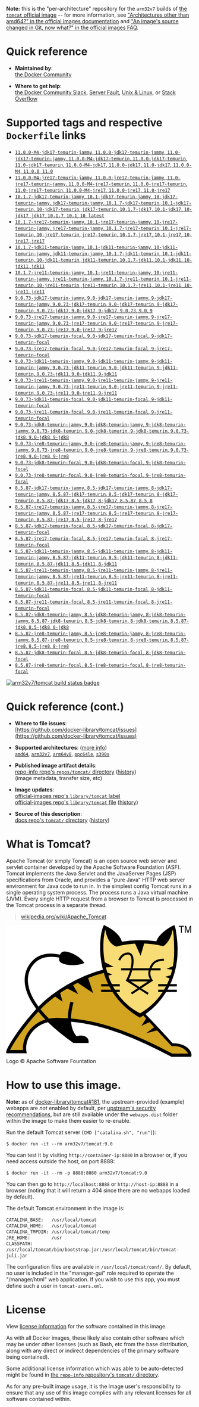 <!--

********************************************************************************

WARNING:

    DO NOT EDIT "tomcat/README.md"

    IT IS AUTO-GENERATED

    (from the other files in "tomcat/" combined with a set of templates)

********************************************************************************

-->

**Note:** this is the "per-architecture" repository for the `arm32v7` builds of [the `tomcat` official image](https://hub.docker.com/_/tomcat) -- for more information, see ["Architectures other than amd64?" in the official images documentation](https://github.com/docker-library/official-images#architectures-other-than-amd64) and ["An image's source changed in Git, now what?" in the official images FAQ](https://github.com/docker-library/faq#an-images-source-changed-in-git-now-what).

# Quick reference

-	**Maintained by**:  
	[the Docker Community](https://github.com/docker-library/tomcat)

-	**Where to get help**:  
	[the Docker Community Slack](https://dockr.ly/comm-slack), [Server Fault](https://serverfault.com/help/on-topic), [Unix & Linux](https://unix.stackexchange.com/help/on-topic), or [Stack Overflow](https://stackoverflow.com/help/on-topic)

# Supported tags and respective `Dockerfile` links

-	[`11.0.0-M4-jdk17-temurin-jammy`, `11.0.0-jdk17-temurin-jammy`, `11.0-jdk17-temurin-jammy`, `11.0.0-M4-jdk17-temurin`, `11.0.0-jdk17-temurin`, `11.0-jdk17-temurin`, `11.0.0-M4-jdk17`, `11.0.0-jdk17`, `11.0-jdk17`, `11.0.0-M4`, `11.0.0`, `11.0`](https://github.com/docker-library/tomcat/blob/9fd0c865c16751a144216186720dae7cfc9113bd/11.0/jdk17/temurin-jammy/Dockerfile)
-	[`11.0.0-M4-jre17-temurin-jammy`, `11.0.0-jre17-temurin-jammy`, `11.0-jre17-temurin-jammy`, `11.0.0-M4-jre17-temurin`, `11.0.0-jre17-temurin`, `11.0-jre17-temurin`, `11.0.0-M4-jre17`, `11.0.0-jre17`, `11.0-jre17`](https://github.com/docker-library/tomcat/blob/49294a7594a872e88aac70c0bd448b081de8d565/11.0/jre17/temurin-jammy/Dockerfile)
-	[`10.1.7-jdk17-temurin-jammy`, `10.1-jdk17-temurin-jammy`, `10-jdk17-temurin-jammy`, `jdk17-temurin-jammy`, `10.1.7-jdk17-temurin`, `10.1-jdk17-temurin`, `10-jdk17-temurin`, `jdk17-temurin`, `10.1.7-jdk17`, `10.1-jdk17`, `10-jdk17`, `jdk17`, `10.1.7`, `10.1`, `10`, `latest`](https://github.com/docker-library/tomcat/blob/9fd0c865c16751a144216186720dae7cfc9113bd/10.1/jdk17/temurin-jammy/Dockerfile)
-	[`10.1.7-jre17-temurin-jammy`, `10.1-jre17-temurin-jammy`, `10-jre17-temurin-jammy`, `jre17-temurin-jammy`, `10.1.7-jre17-temurin`, `10.1-jre17-temurin`, `10-jre17-temurin`, `jre17-temurin`, `10.1.7-jre17`, `10.1-jre17`, `10-jre17`, `jre17`](https://github.com/docker-library/tomcat/blob/cb3bc2a79213c790785b9b4f88b449c024628c21/10.1/jre17/temurin-jammy/Dockerfile)
-	[`10.1.7-jdk11-temurin-jammy`, `10.1-jdk11-temurin-jammy`, `10-jdk11-temurin-jammy`, `jdk11-temurin-jammy`, `10.1.7-jdk11-temurin`, `10.1-jdk11-temurin`, `10-jdk11-temurin`, `jdk11-temurin`, `10.1.7-jdk11`, `10.1-jdk11`, `10-jdk11`, `jdk11`](https://github.com/docker-library/tomcat/blob/9fd0c865c16751a144216186720dae7cfc9113bd/10.1/jdk11/temurin-jammy/Dockerfile)
-	[`10.1.7-jre11-temurin-jammy`, `10.1-jre11-temurin-jammy`, `10-jre11-temurin-jammy`, `jre11-temurin-jammy`, `10.1.7-jre11-temurin`, `10.1-jre11-temurin`, `10-jre11-temurin`, `jre11-temurin`, `10.1.7-jre11`, `10.1-jre11`, `10-jre11`, `jre11`](https://github.com/docker-library/tomcat/blob/cb3bc2a79213c790785b9b4f88b449c024628c21/10.1/jre11/temurin-jammy/Dockerfile)
-	[`9.0.73-jdk17-temurin-jammy`, `9.0-jdk17-temurin-jammy`, `9-jdk17-temurin-jammy`, `9.0.73-jdk17-temurin`, `9.0-jdk17-temurin`, `9-jdk17-temurin`, `9.0.73-jdk17`, `9.0-jdk17`, `9-jdk17`, `9.0.73`, `9.0`, `9`](https://github.com/docker-library/tomcat/blob/9fd0c865c16751a144216186720dae7cfc9113bd/9.0/jdk17/temurin-jammy/Dockerfile)
-	[`9.0.73-jre17-temurin-jammy`, `9.0-jre17-temurin-jammy`, `9-jre17-temurin-jammy`, `9.0.73-jre17-temurin`, `9.0-jre17-temurin`, `9-jre17-temurin`, `9.0.73-jre17`, `9.0-jre17`, `9-jre17`](https://github.com/docker-library/tomcat/blob/57c5b98cf41d9a7461f4c1f3ab36e59a5d7d5ff9/9.0/jre17/temurin-jammy/Dockerfile)
-	[`9.0.73-jdk17-temurin-focal`, `9.0-jdk17-temurin-focal`, `9-jdk17-temurin-focal`](https://github.com/docker-library/tomcat/blob/9fd0c865c16751a144216186720dae7cfc9113bd/9.0/jdk17/temurin-focal/Dockerfile)
-	[`9.0.73-jre17-temurin-focal`, `9.0-jre17-temurin-focal`, `9-jre17-temurin-focal`](https://github.com/docker-library/tomcat/blob/57c5b98cf41d9a7461f4c1f3ab36e59a5d7d5ff9/9.0/jre17/temurin-focal/Dockerfile)
-	[`9.0.73-jdk11-temurin-jammy`, `9.0-jdk11-temurin-jammy`, `9-jdk11-temurin-jammy`, `9.0.73-jdk11-temurin`, `9.0-jdk11-temurin`, `9-jdk11-temurin`, `9.0.73-jdk11`, `9.0-jdk11`, `9-jdk11`](https://github.com/docker-library/tomcat/blob/9fd0c865c16751a144216186720dae7cfc9113bd/9.0/jdk11/temurin-jammy/Dockerfile)
-	[`9.0.73-jre11-temurin-jammy`, `9.0-jre11-temurin-jammy`, `9-jre11-temurin-jammy`, `9.0.73-jre11-temurin`, `9.0-jre11-temurin`, `9-jre11-temurin`, `9.0.73-jre11`, `9.0-jre11`, `9-jre11`](https://github.com/docker-library/tomcat/blob/57c5b98cf41d9a7461f4c1f3ab36e59a5d7d5ff9/9.0/jre11/temurin-jammy/Dockerfile)
-	[`9.0.73-jdk11-temurin-focal`, `9.0-jdk11-temurin-focal`, `9-jdk11-temurin-focal`](https://github.com/docker-library/tomcat/blob/9fd0c865c16751a144216186720dae7cfc9113bd/9.0/jdk11/temurin-focal/Dockerfile)
-	[`9.0.73-jre11-temurin-focal`, `9.0-jre11-temurin-focal`, `9-jre11-temurin-focal`](https://github.com/docker-library/tomcat/blob/57c5b98cf41d9a7461f4c1f3ab36e59a5d7d5ff9/9.0/jre11/temurin-focal/Dockerfile)
-	[`9.0.73-jdk8-temurin-jammy`, `9.0-jdk8-temurin-jammy`, `9-jdk8-temurin-jammy`, `9.0.73-jdk8-temurin`, `9.0-jdk8-temurin`, `9-jdk8-temurin`, `9.0.73-jdk8`, `9.0-jdk8`, `9-jdk8`](https://github.com/docker-library/tomcat/blob/9fd0c865c16751a144216186720dae7cfc9113bd/9.0/jdk8/temurin-jammy/Dockerfile)
-	[`9.0.73-jre8-temurin-jammy`, `9.0-jre8-temurin-jammy`, `9-jre8-temurin-jammy`, `9.0.73-jre8-temurin`, `9.0-jre8-temurin`, `9-jre8-temurin`, `9.0.73-jre8`, `9.0-jre8`, `9-jre8`](https://github.com/docker-library/tomcat/blob/57c5b98cf41d9a7461f4c1f3ab36e59a5d7d5ff9/9.0/jre8/temurin-jammy/Dockerfile)
-	[`9.0.73-jdk8-temurin-focal`, `9.0-jdk8-temurin-focal`, `9-jdk8-temurin-focal`](https://github.com/docker-library/tomcat/blob/9fd0c865c16751a144216186720dae7cfc9113bd/9.0/jdk8/temurin-focal/Dockerfile)
-	[`9.0.73-jre8-temurin-focal`, `9.0-jre8-temurin-focal`, `9-jre8-temurin-focal`](https://github.com/docker-library/tomcat/blob/57c5b98cf41d9a7461f4c1f3ab36e59a5d7d5ff9/9.0/jre8/temurin-focal/Dockerfile)
-	[`8.5.87-jdk17-temurin-jammy`, `8.5-jdk17-temurin-jammy`, `8-jdk17-temurin-jammy`, `8.5.87-jdk17-temurin`, `8.5-jdk17-temurin`, `8-jdk17-temurin`, `8.5.87-jdk17`, `8.5-jdk17`, `8-jdk17`, `8.5.87`, `8.5`, `8`](https://github.com/docker-library/tomcat/blob/9fd0c865c16751a144216186720dae7cfc9113bd/8.5/jdk17/temurin-jammy/Dockerfile)
-	[`8.5.87-jre17-temurin-jammy`, `8.5-jre17-temurin-jammy`, `8-jre17-temurin-jammy`, `8.5.87-jre17-temurin`, `8.5-jre17-temurin`, `8-jre17-temurin`, `8.5.87-jre17`, `8.5-jre17`, `8-jre17`](https://github.com/docker-library/tomcat/blob/0c740db7fd9be7f4cb3a188a3c591123525da15c/8.5/jre17/temurin-jammy/Dockerfile)
-	[`8.5.87-jdk17-temurin-focal`, `8.5-jdk17-temurin-focal`, `8-jdk17-temurin-focal`](https://github.com/docker-library/tomcat/blob/9fd0c865c16751a144216186720dae7cfc9113bd/8.5/jdk17/temurin-focal/Dockerfile)
-	[`8.5.87-jre17-temurin-focal`, `8.5-jre17-temurin-focal`, `8-jre17-temurin-focal`](https://github.com/docker-library/tomcat/blob/0c740db7fd9be7f4cb3a188a3c591123525da15c/8.5/jre17/temurin-focal/Dockerfile)
-	[`8.5.87-jdk11-temurin-jammy`, `8.5-jdk11-temurin-jammy`, `8-jdk11-temurin-jammy`, `8.5.87-jdk11-temurin`, `8.5-jdk11-temurin`, `8-jdk11-temurin`, `8.5.87-jdk11`, `8.5-jdk11`, `8-jdk11`](https://github.com/docker-library/tomcat/blob/9fd0c865c16751a144216186720dae7cfc9113bd/8.5/jdk11/temurin-jammy/Dockerfile)
-	[`8.5.87-jre11-temurin-jammy`, `8.5-jre11-temurin-jammy`, `8-jre11-temurin-jammy`, `8.5.87-jre11-temurin`, `8.5-jre11-temurin`, `8-jre11-temurin`, `8.5.87-jre11`, `8.5-jre11`, `8-jre11`](https://github.com/docker-library/tomcat/blob/0c740db7fd9be7f4cb3a188a3c591123525da15c/8.5/jre11/temurin-jammy/Dockerfile)
-	[`8.5.87-jdk11-temurin-focal`, `8.5-jdk11-temurin-focal`, `8-jdk11-temurin-focal`](https://github.com/docker-library/tomcat/blob/9fd0c865c16751a144216186720dae7cfc9113bd/8.5/jdk11/temurin-focal/Dockerfile)
-	[`8.5.87-jre11-temurin-focal`, `8.5-jre11-temurin-focal`, `8-jre11-temurin-focal`](https://github.com/docker-library/tomcat/blob/0c740db7fd9be7f4cb3a188a3c591123525da15c/8.5/jre11/temurin-focal/Dockerfile)
-	[`8.5.87-jdk8-temurin-jammy`, `8.5-jdk8-temurin-jammy`, `8-jdk8-temurin-jammy`, `8.5.87-jdk8-temurin`, `8.5-jdk8-temurin`, `8-jdk8-temurin`, `8.5.87-jdk8`, `8.5-jdk8`, `8-jdk8`](https://github.com/docker-library/tomcat/blob/9fd0c865c16751a144216186720dae7cfc9113bd/8.5/jdk8/temurin-jammy/Dockerfile)
-	[`8.5.87-jre8-temurin-jammy`, `8.5-jre8-temurin-jammy`, `8-jre8-temurin-jammy`, `8.5.87-jre8-temurin`, `8.5-jre8-temurin`, `8-jre8-temurin`, `8.5.87-jre8`, `8.5-jre8`, `8-jre8`](https://github.com/docker-library/tomcat/blob/0c740db7fd9be7f4cb3a188a3c591123525da15c/8.5/jre8/temurin-jammy/Dockerfile)
-	[`8.5.87-jdk8-temurin-focal`, `8.5-jdk8-temurin-focal`, `8-jdk8-temurin-focal`](https://github.com/docker-library/tomcat/blob/9fd0c865c16751a144216186720dae7cfc9113bd/8.5/jdk8/temurin-focal/Dockerfile)
-	[`8.5.87-jre8-temurin-focal`, `8.5-jre8-temurin-focal`, `8-jre8-temurin-focal`](https://github.com/docker-library/tomcat/blob/0c740db7fd9be7f4cb3a188a3c591123525da15c/8.5/jre8/temurin-focal/Dockerfile)

[![arm32v7/tomcat build status badge](https://img.shields.io/jenkins/s/https/doi-janky.infosiftr.net/job/multiarch/job/arm32v7/job/tomcat.svg?label=arm32v7/tomcat%20%20build%20job)](https://doi-janky.infosiftr.net/job/multiarch/job/arm32v7/job/tomcat/)

# Quick reference (cont.)

-	**Where to file issues**:  
	[https://github.com/docker-library/tomcat/issues](https://github.com/docker-library/tomcat/issues)

-	**Supported architectures**: ([more info](https://github.com/docker-library/official-images#architectures-other-than-amd64))  
	[`amd64`](https://hub.docker.com/r/amd64/tomcat/), [`arm32v7`](https://hub.docker.com/r/arm32v7/tomcat/), [`arm64v8`](https://hub.docker.com/r/arm64v8/tomcat/), [`ppc64le`](https://hub.docker.com/r/ppc64le/tomcat/), [`s390x`](https://hub.docker.com/r/s390x/tomcat/)

-	**Published image artifact details**:  
	[repo-info repo's `repos/tomcat/` directory](https://github.com/docker-library/repo-info/blob/master/repos/tomcat) ([history](https://github.com/docker-library/repo-info/commits/master/repos/tomcat))  
	(image metadata, transfer size, etc)

-	**Image updates**:  
	[official-images repo's `library/tomcat` label](https://github.com/docker-library/official-images/issues?q=label%3Alibrary%2Ftomcat)  
	[official-images repo's `library/tomcat` file](https://github.com/docker-library/official-images/blob/master/library/tomcat) ([history](https://github.com/docker-library/official-images/commits/master/library/tomcat))

-	**Source of this description**:  
	[docs repo's `tomcat/` directory](https://github.com/docker-library/docs/tree/master/tomcat) ([history](https://github.com/docker-library/docs/commits/master/tomcat))

# What is Tomcat?

Apache Tomcat (or simply Tomcat) is an open source web server and servlet container developed by the Apache Software Foundation (ASF). Tomcat implements the Java Servlet and the JavaServer Pages (JSP) specifications from Oracle, and provides a "pure Java" HTTP web server environment for Java code to run in. In the simplest config Tomcat runs in a single operating system process. The process runs a Java virtual machine (JVM). Every single HTTP request from a browser to Tomcat is processed in the Tomcat process in a separate thread.

> [wikipedia.org/wiki/Apache_Tomcat](https://en.wikipedia.org/wiki/Apache_Tomcat)

![logo](https://raw.githubusercontent.com/docker-library/docs/8e31eb93a02d504d0cfe1da435aa31b377fc627d/tomcat/logo.png)Logo &copy; Apache Software Fountation

# How to use this image.

**Note:** as of [docker-library/tomcat#181](https://github.com/docker-library/tomcat/pull/181), the upstream-provided (example) webapps are *not* enabled by default, per [upstream's security recommendations](https://tomcat.apache.org/tomcat-9.0-doc/security-howto.html#Default_web_applications), but are still available under the `webapps.dist` folder within the image to make them easier to re-enable.

Run the default Tomcat server (`CMD ["catalina.sh", "run"]`):

```console
$ docker run -it --rm arm32v7/tomcat:9.0
```

You can test it by visiting `http://container-ip:8080` in a browser or, if you need access outside the host, on port 8888:

```console
$ docker run -it --rm -p 8888:8080 arm32v7/tomcat:9.0
```

You can then go to `http://localhost:8888` or `http://host-ip:8888` in a browser (noting that it will return a 404 since there are no webapps loaded by default).

The default Tomcat environment in the image is:

	CATALINA_BASE:   /usr/local/tomcat
	CATALINA_HOME:   /usr/local/tomcat
	CATALINA_TMPDIR: /usr/local/tomcat/temp
	JRE_HOME:        /usr
	CLASSPATH:       /usr/local/tomcat/bin/bootstrap.jar:/usr/local/tomcat/bin/tomcat-juli.jar

The configuration files are available in `/usr/local/tomcat/conf/`. By default, no user is included in the "manager-gui" role required to operate the "/manager/html" web application. If you wish to use this app, you must define such a user in `tomcat-users.xml`.

# License

View [license information](https://www.apache.org/licenses/LICENSE-2.0) for the software contained in this image.

As with all Docker images, these likely also contain other software which may be under other licenses (such as Bash, etc from the base distribution, along with any direct or indirect dependencies of the primary software being contained).

Some additional license information which was able to be auto-detected might be found in [the `repo-info` repository's `tomcat/` directory](https://github.com/docker-library/repo-info/tree/master/repos/tomcat).

As for any pre-built image usage, it is the image user's responsibility to ensure that any use of this image complies with any relevant licenses for all software contained within.
